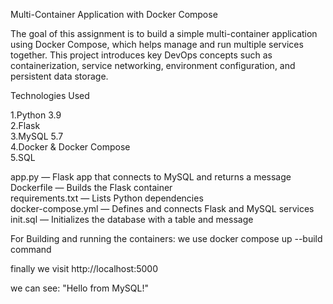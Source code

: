 Multi-Container Application with Docker Compose

The goal of this assignment is to build a simple multi-container application using Docker Compose, which helps manage and run multiple services together. 
This project introduces key DevOps concepts such as containerization, service networking, environment configuration, and persistent data storage.

Technologies Used

 1.Python 3.9  
 2.Flask  
 3.MySQL 5.7  
 4.Docker & Docker Compose  
 5.SQL

app.py — Flask app that connects to MySQL and returns a message  
Dockerfile — Builds the Flask container  
requirements.txt — Lists Python dependencies  
docker-compose.yml — Defines and connects Flask and MySQL services  
init.sql — Initializes the database with a table and message

For Building and running the containers: we use docker compose up --build command

finally we visit http://localhost:5000

we can see: "Hello from MySQL!"

 
